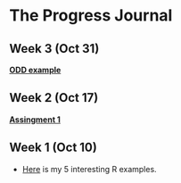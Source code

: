 # The Progress Journal

## Week 3 (Oct 31)

**[ODD example](https://mef-bda503.github.io/pj18-aydemirbusra/odd/ODD_Example.html)**

## Week 2 (Oct 17)

**[Assingment 1](https://mef-bda503.github.io/pj18-aydemirbusra/BA_-_R_assingment.html)**

## Week 1 (Oct 10)

+ [Here](interesting_examples.html) is my 5 interesting R examples.
